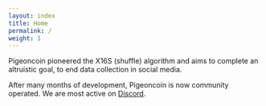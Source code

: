 ```yaml
---
layout: index
title: Home
permalink: /
weight: 1
---
```


Pigeoncoin pioneered the X16S (shuffle) algorithm and aims to complete an altruistic goal, to end data collection in social media.

After many months of development, Pigeoncoin is now community operated. We are most active on [Discord](https://discord.gg/SZcf63h).